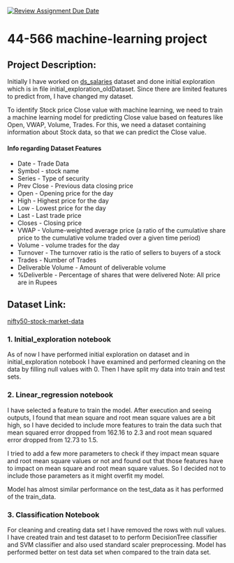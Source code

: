 [![Review Assignment Due Date](https://classroom.github.com/assets/deadline-readme-button-24ddc0f5d75046c5622901739e7c5dd533143b0c8e959d652212380cedb1ea36.svg)](https://classroom.github.com/a/7lKBcjfN)
# 44-566 machine-learning project
## Project Description:

Initially I have worked on [ds_salaries](https://www.kaggle.com/datasets/henryshan/2023-data-scientists-salary/data) dataset and done initial exploration which is in file initial_exploration_oldDataset. Since there are limited features to predict from, I have changed my dataset.

To identify Stock price Close value with machine learning, we need to train a machine learning model for predicting Close value based on features like Open, VWAP, Volume, Trades. For this, we need a dataset containing information about Stock data, so that we can predict the Close value.

#### Info regarding Dataset Features

* Date - Trade Data
* Symbol - stock name 
* Series - Type of security 
* Prev Close - Previous data closing price
* Open - Opening price for the day
* High - Highest price for the day
* Low - Lowest price for the day
* Last - Last trade price
* Closes - Closing price
* VWAP - Volume-weighted average price (a ratio of the cumulative share price to the cumulative volume traded over a given time period)
* Volume - volume trades for the day
* Turnover - The turnover ratio is the ratio of sellers to buyers of a stock
* Trades - Number of Trades
* Deliverable Volume - Amount of deliverable volume
* %Deliverble - Percentage of shares that were delivered
Note: All price are in Rupees

## Dataset Link:
[nifty50-stock-market-data](https://www.kaggle.com/datasets/rohanrao/nifty50-stock-market-data?select=ADANIPORTS.csv)

### 1. Initial_exploration notebook

As of now I have performed initial exploration on dataset and in initial_exploration notebook I have examined and performed cleaning on the data by filling null values with 0. Then I have split my data into train and test sets.


### 2. Linear_regression notebook

I have selected a feature to train the model. After execution and seeing outputs, I found that mean square and root mean square values are a bit high, so I have decided to include more features to train the data such that mean squared error dropped from 162.16 to 2.3 and root mean squared error dropped from 12.73 to 1.5. 

I tried to add a few more parameters to check if they impact mean square and root mean square values or not and found out that those features have to impact on mean square and root mean square values. So I decided not to include those parameters as it might overfit my model.

Model has almost similar performance on the test_data as it has performed of the train_data.

### 3. Classification Notebook

For cleaning and creating data set I have removed the rows with null values. I have created train and test dataset to to perform DecisionTree classifier and SVM classifier and also used standard scaler preprocessing. Model has performed better on test data set when compared to the train data set.